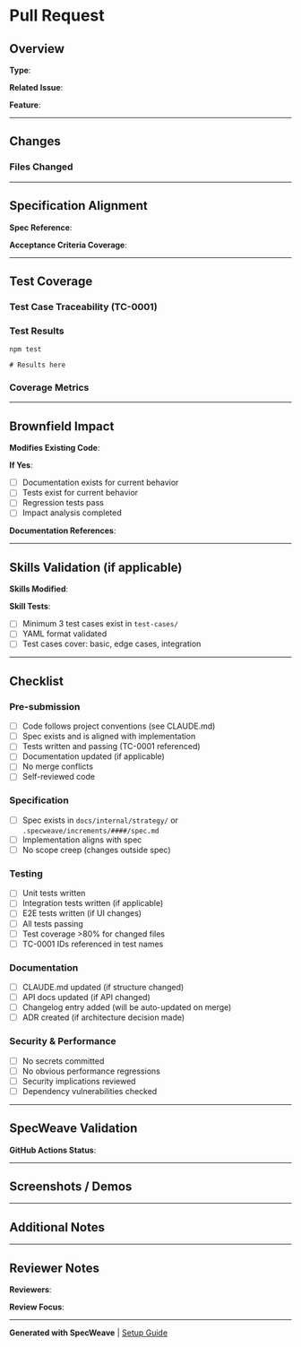 # Pull Request

## Overview

<!--
Provide a brief summary of the changes in this PR.
What feature/fix does this implement?
-->

**Type**: <!-- Feature | Bug Fix | Enhancement | Documentation | Infrastructure -->

**Related Issue**: <!-- #123 or N/A -->

**Feature**: <!-- .specweave/increments/00001-feature-name or N/A -->

---

## Changes

<!--
Describe the changes made in this PR:
- What was added?
- What was modified?
- What was removed?
-->

### Files Changed

<!--
List key files and their purpose:
- `src/foo/bar.ts`: Added authentication logic
- `tests/e2e/login.spec.ts`: Added E2E tests for login
-->

---

## Specification Alignment

<!-- ✅ This PR implements requirements from: docs/internal/strategy/xxx/yyy.md -->

**Spec Reference**: <!-- Link to spec file or "N/A" -->

**Acceptance Criteria Coverage**:
<!--
List acceptance criteria from spec and mark as complete:
- [x] TC-0001: User can log in with email/password
- [x] TC-0002: Invalid password shows error message
- [ ] TC-0003: Forgot password link displayed
-->

---

## Test Coverage

### Test Case Traceability (TC-0001)

<!--
Ensure all test cases are covered:
- TC-0001: tests/e2e/login.spec.ts (line 15)
- TC-0002: tests/e2e/login.spec.ts (line 42)
-->

### Test Results

<!--
Paste test run results:
-->

```
npm test

# Results here
```

### Coverage Metrics

<!--
Provide coverage metrics if applicable:
- Overall: XX%
- Changed files: XX%
- E2E coverage: X/X scenarios
-->

---

## Brownfield Impact

<!-- If this PR modifies existing code: -->

**Modifies Existing Code**: <!-- Yes | No -->

**If Yes**:
- [ ] Documentation exists for current behavior
- [ ] Tests exist for current behavior
- [ ] Regression tests pass
- [ ] Impact analysis completed

**Documentation References**:
<!--
Link to existing documentation:
- Spec: docs/internal/strategy/xxx/existing-behavior.md
- Architecture: .specweave/docs/architecture/xxx.md
- Tests: tests/e2e/xxx.spec.ts
-->

---

## Skills Validation (if applicable)

<!-- If this PR adds/modifies skills in src/skills/: -->

**Skills Modified**: <!-- List skill names or "N/A" -->

**Skill Tests**:
- [ ] Minimum 3 test cases exist in `test-cases/`
- [ ] YAML format validated
- [ ] Test cases cover: basic, edge cases, integration

---

## Checklist

### Pre-submission

- [ ] Code follows project conventions (see CLAUDE.md)
- [ ] Spec exists and is aligned with implementation
- [ ] Tests written and passing (TC-0001 referenced)
- [ ] Documentation updated (if applicable)
- [ ] No merge conflicts
- [ ] Self-reviewed code

### Specification

- [ ] Spec exists in `docs/internal/strategy/` or `.specweave/increments/####/spec.md`
- [ ] Implementation aligns with spec
- [ ] No scope creep (changes outside spec)

### Testing

- [ ] Unit tests written
- [ ] Integration tests written (if applicable)
- [ ] E2E tests written (if UI changes)
- [ ] All tests passing
- [ ] Test coverage >80% for changed files
- [ ] TC-0001 IDs referenced in test names

### Documentation

- [ ] CLAUDE.md updated (if structure changed)
- [ ] API docs updated (if API changed)
- [ ] Changelog entry added (will be auto-updated on merge)
- [ ] ADR created (if architecture decision made)

### Security & Performance

- [ ] No secrets committed
- [ ] No obvious performance regressions
- [ ] Security implications reviewed
- [ ] Dependency vulnerabilities checked

---

## SpecWeave Validation

<!--
After opening this PR, SpecWeave GitHub Actions will:
- ✅ Validate spec existence and alignment
- ✅ Check test coverage and TC-0001 traceability
- ✅ Verify brownfield protection (docs/tests exist)
- ✅ Validate skills have ≥3 test cases
- ✅ Check security vulnerabilities (enterprise tier)
- ✅ Detect performance regressions (enterprise tier)

You'll receive automated comments with validation results.
-->

**GitHub Actions Status**: <!-- Will be populated by workflow -->

---

## Screenshots / Demos

<!--
Add screenshots, GIFs, or videos if applicable:
-->

---

## Additional Notes

<!--
Any other information reviewers should know:
- Breaking changes?
- Migration steps?
- Rollback plan?
- Feature flags?
-->

---

## Reviewer Notes

<!--
Tag specific reviewers or request reviews:
-->

**Reviewers**: <!-- @username1 @username2 -->

**Review Focus**:
<!--
What should reviewers focus on?
- Architecture decisions
- Security implications
- Performance impact
- User experience
-->

---

**Generated with SpecWeave** | [Setup Guide](.specweave/docs/guides/github-action-setup.md)
